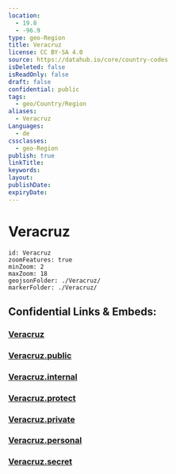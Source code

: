 ```yaml
---
location:
  - 19.8
  - -96.9
type: geo-Region
title: Veracruz
license: CC BY-SA 4.0
source: https://datahub.io/core/country-codes
isDeleted: false
isReadOnly: false
draft: false
confidential: public
tags:
  - geo/Country/Region
aliases:
  - Veracruz
Languages:
  - de
cssclasses:
  - geo-Region
publish: true
linkTitle:
keywords:
layout:
publishDate:
expiryDate:
---
```


# Veracruz

```leaflet
id: Veracruz
zoomFeatures: true 
minZoom: 2 
maxZoom: 18
geojsonFolder: ./Veracruz/
markerFolder: ./Veracruz/
```


## Confidential Links & Embeds: 

### [Veracruz](/_Standards/Earth/Continent/America~Central/Mexico/States~Mexico/Veracruz.md) 

### [Veracruz.public](/_public/Earth/Continent/America~Central/Mexico/States~Mexico/Veracruz.public.md) 

### [Veracruz.internal](/_internal/Earth/Continent/America~Central/Mexico/States~Mexico/Veracruz.internal.md) 

### [Veracruz.protect](/_protect/Earth/Continent/America~Central/Mexico/States~Mexico/Veracruz.protect.md) 

### [Veracruz.private](/_private/Earth/Continent/America~Central/Mexico/States~Mexico/Veracruz.private.md) 

### [Veracruz.personal](/_personal/Earth/Continent/America~Central/Mexico/States~Mexico/Veracruz.personal.md) 

### [Veracruz.secret](/_secret/Earth/Continent/America~Central/Mexico/States~Mexico/Veracruz.secret.md)

